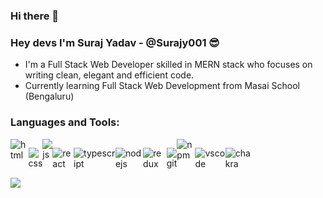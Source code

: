 ### Hi there 👋
### Hey devs  I'm Suraj Yadav - @Surajy001 😎


- I'm a Full Stack Web Developer skilled in MERN stack who focuses on writing clean, elegant and efficient code.
- Currently learning Full Stack Web Development from Masai School (Bengaluru)


### Languages and Tools:

<div style="display:flex; width:50px ; " >
<image src="https://as2.ftcdn.net/v2/jpg/02/23/73/03/1000_F_223730334_0l31O1JBvtyw2B8Zkeu95LEqX0Y3PxjG.jpg" alt="html"   />

<image src="https://as2.ftcdn.net/v2/jpg/00/75/92/23/1000_F_75922336_Jz2QgNOx7dnRea9ZI6yQTDtn1vHq5ejF.jpg"
alt="css"   />

<image src="https://as2.ftcdn.net/v2/jpg/00/75/92/23/1000_F_75922332_V8jiJ9I2F9d9HqV7RtPzUAxr5s7YHWOd.jpg" alt="js"  />

<image src="https://as1.ftcdn.net/v2/jpg/03/04/97/12/1000_F_304971233_mQ4xlfnBGSszgzJPYzQnZtWI04ZNmuuP.jpg"
alt="react"   />

<image src="https://e7.pngegg.com/pngimages/616/528/png-clipart-angularjs-typescript-javascript-vue-js-others-blue-angle-thumbnail.png"
alt="typescript"   />

<image src="https://pluralsight2.imgix.net/paths/images/nodejs-45adbe594d.png"
alt="nodejs"   />

<image src="https://img.favpng.com/6/2/11/redux-react-javascript-freecodecamp-npm-png-favpng-6F2x50visKuC0trBQ0952Cm1E_t.jpg"
alt="redux"   />

<image src="https://avatars.githubusercontent.com/u/18133?s=200&v=4"
alt="git"   />

<image src="https://upload.wikimedia.org/wikipedia/commons/thumb/d/db/Npm-logo.svg/1200px-Npm-logo.svg.png" alt="npm"   />

<image src="https://yt3.ggpht.com/_q52i8bUAEvcb7JR4e-eNTv23y2A_wg5sCz0NC0GrGtcw1CRMWJSOPVHUDh_bngD0q4gMvVeoA=s900-c-k-c0x00ffffff-no-rj"
alt="vscode"   />

<image src="https://raw.githubusercontent.com/chakra-ui/chakra-ui/main/media/logo-colored@2x.png?raw=true"
alt="chakra"   />



</div>




<image src="https://github-readme-streak-stats.herokuapp.com?user=Surajy001&date_format=M%20j%5B%2C%20Y%5D&mode=weekly" />
<!--
**Surajy001/Surajy001** is a ✨ _special_ ✨ repository because its `README.md` (this file) appears on your GitHub profile.

Here are some ideas to get you started:

- 🔭 I’m currently working on ...
- 🌱 I’m currently learning ...
- 👯 I’m looking to collaborate on ...
- 🤔 I’m looking for help with ...
- 💬 Ask me about ...
- 📫 How to reach me: ...
- 😄 Pronouns: ...
- ⚡ Fun fact: ...
-->
